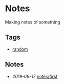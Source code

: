 # Notes

Making notes of something

## Tags

- [random](./tags/random)

## Notes

- *2019-06-17* [notes/first](./notes/first)
